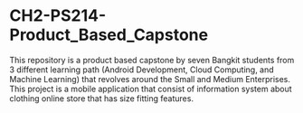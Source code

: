 # CH2-PS214-Product_Based_Capstone
This repository is a product based capstone by seven Bangkit students from 3 different learning path (Android Development, Cloud Computing, and Machine Learning) that revolves around the Small and Medium Enterprises. This project is a mobile application that consist of information system about clothing online store that has size fitting features.
